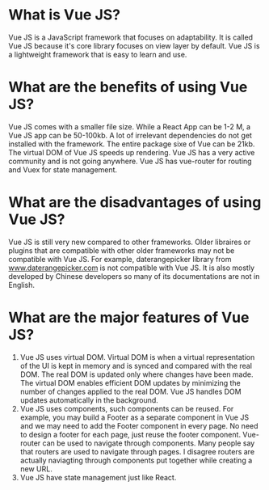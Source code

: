 # What is Vue JS?
Vue JS is a JavaScript framework that focuses on adaptability. It is called Vue JS because it's core library focuses on view layer by default. Vue JS is a lightweight framework that is easy to learn and use. 
# What are the benefits of using Vue JS?
Vue JS comes with a smaller file size. While a React App can be 1-2 M, a Vue JS app can be 50-100kb. A lot of irrelevant dependencies do not get installed with the framework. The entire package sixe of Vue can be 21kb. The virtual DOM of Vue JS speeds up rendering. Vue JS has a very active community and is not going anywhere. Vue JS has vue-router for routing and Vuex for state management. 
# What are the disadvantages of using Vue JS?
Vue JS is still very new compared to other frameworks. Older libraires or plugins that are compatible with other older frameworks may not be compatible with Vue JS. For example, daterangepicker library from www.daterangepicker.com is not compatible with Vue JS. It is also mostly developed by Chinese developers so many of its documentations are not in English. 
# What are the major features of Vue JS?
1. Vue JS uses virtual DOM. Virtual DOM is when a virtual representation of the UI is kept in memory and is synced and compared with the real DOM. The real DOM is updated only where changes have been made. The virtual DOM enables efficient DOM updates by minimizing the number of changes applied to the real DOM. Vue JS handles DOM updates automatically in the background. 
2. Vue JS uses components, such components can be reused. For example, you may build a Footer as a separate component in Vue JS and we may need to add the Footer component in every page. No need to design a footer for each page, just reuse the footer component. Vue-router can be used to navigate through components. Many people say that routers are used to navigate through pages. I disagree routers are actually naviagting through components put together while creating a new URL.
3. Vue JS have state management just like React. 
